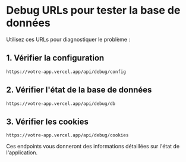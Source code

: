 # Debug URLs pour tester la base de données

Utilisez ces URLs pour diagnostiquer le problème :

## 1. Vérifier la configuration
```
https://votre-app.vercel.app/api/debug/config
```

## 2. Vérifier l'état de la base de données
```
https://votre-app.vercel.app/api/debug/db
```

## 3. Vérifier les cookies
```
https://votre-app.vercel.app/api/debug/cookies
```

Ces endpoints vous donneront des informations détaillées sur l'état de l'application.
